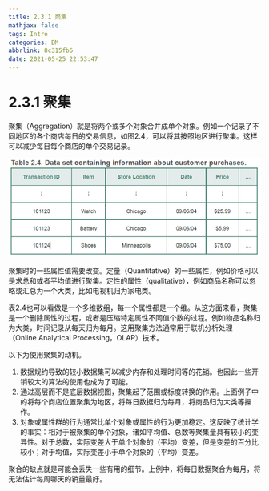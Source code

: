 ```yaml
---
title: 2.3.1 聚集
mathjax: false
tags: Intro
categories: DM
abbrlink: 8c315fb6
date: 2021-05-25 22:53:47
---
```

# 2.3.1 聚集

聚集（Aggregation）就是将两个或多个对象合并成单个对象。例如一个记录了不同地区的各个商店每日的交易信息，如图2.4，可以将其按照地区进行聚集。这样可以减少每日每个商店的单个交易记录。

![image-20210514091622077](1-Aggregation/image-20210514091622077.png)

聚集时的一些属性值需要改变。定量（Quantitative）的一些属性，例如价格可以是求总和或者平均值进行聚集。定性的属性（qualitative），例如商品名称可以忽略或汇总为一个大类，比如电视机归为家电类。

表2.4也可以看做是一个多维数组，每一个属性都是一个维。从这方面来看，聚集是一个删除属性的过程，或者是压缩特定属性不同值个数的过程。例如物品名称归为大类，时间记录从每天归为每月。这用聚集方法通常用于联机分析处理（Online Analytical Processing，OLAP）技术。

以下为使用聚集的动机。

1. 数据规约导致的较小数据集可以减少内存和处理时间等的花销。也因此一些开销较大的算法的使用也成为了可能。
2. 通过高层而不是底层数据视图，聚集起了范围或标度转换的作用。上面例子中的将每个商店位置聚集为地区，将每日数据归为每月，将商品归为大类等操作。
3. 对象或属性群的行为通常比单个对象或属性的行为更加稳定。这反映了统计学的事实：相对于被聚集的单个对象，诸如平均值、总数等聚集量具有较小的变异性。对于总数，实际变差大于单个对象的（平均）变差，但是变差的百分比较小；对于均值，实际变差小于单个对象的（平均）变差。

聚合的缺点就是可能会丢失一些有用的细节。上例中，将每日数据聚合为每月，将无法估计每周哪天的销量最好。

